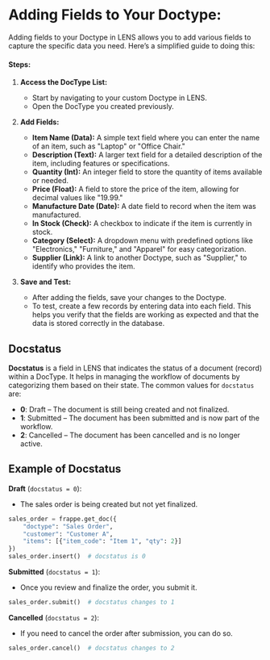 # Adding Fields to Your Doctype:
Adding fields to your Doctype in LENS allows you to add various fields to capture the specific data you need. Here’s a simplified guide to doing this:

#### **Steps:**
1.  **Access the DocType List:**
    -   Start by navigating to your custom Doctype in LENS.
    -   Open the DocType you created previously.

2.  **Add Fields:**
     -   **Item Name (Data):** A simple text field where you can enter the name of an item, such as "Laptop" or "Office Chair."
     -   **Description (Text):** A larger text field for a detailed description of the item, including features or specifications.
     -   **Quantity (Int):** An integer field to store the quantity of items available or needed.
     -   **Price (Float):** A field to store the price of the item, allowing for decimal values like "19.99."
     -   **Manufacture Date (Date):** A date field to record when the item was manufactured.
     -   **In Stock (Check):** A checkbox to indicate if the item is currently in stock.
     -   **Category (Select):** A dropdown menu with predefined options like "Electronics," "Furniture," and "Apparel" for easy categorization.
     -   **Supplier (Link):** A link to another Doctype, such as "Supplier," to identify who provides the item.
 
3.  **Save and Test:**
    
    -   After adding the fields, save your changes to the Doctype.
    -   To test, create a few records by entering data into each field. This helps you verify that the fields are working as expected and that the data is stored correctly in the database.

## Docstatus

**Docstatus** is a field in LENS that indicates the status of a document (record) within a DocType. It helps in managing the workflow of documents by categorizing them based on their state. The common values for `docstatus` are:

-   **0**: Draft – The document is still being created and not finalized.
-   **1**: Submitted – The document has been submitted and is now part of the workflow.
-   **2**: Cancelled – The document has been cancelled and is no longer active.

## Example of Docstatus

**Draft** (`docstatus = 0`):

-   The sales order is being created but not yet finalized.
```python
sales_order = frappe.get_doc({
    "doctype": "Sales Order",
    "customer": "Customer A",
    "items": [{"item_code": "Item 1", "qty": 2}]
})
sales_order.insert()  # docstatus is 0
```

**Submitted** (`docstatus = 1`):

-   Once you review and finalize the order, you submit it.
```python
sales_order.submit()  # docstatus changes to 1
```

**Cancelled** (`docstatus = 2`):

-   If you need to cancel the order after submission, you can do so.
```python
sales_order.cancel()  # docstatus changes to 2
```


<!--stackedit_data:
eyJoaXN0b3J5IjpbMTU2MDIxNTQ0NiwxOTk0NjQ3NjE3LC0zMj
g1MTk5M119
-->
